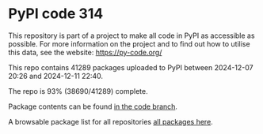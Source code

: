 # PyPI code 314

This repository is part of a project to make all code in PyPI as accessible as possible. For more information 
on the project and to find out how to utilise this data, see the website: https://py-code.org/

This repo contains 41289 packages uploaded to PyPI between 
2024-12-07 20:26 and 2024-12-11 22:40.

The repo is 93% (38690/41289) complete.

Package contents can be found [in the code branch](https://github.com/pypi-data/pypi-mirror-314/tree/code/packages).

A browsable package list for all repositories [all packages here](https://py-code.org/repositories/pypi-mirror-314).



